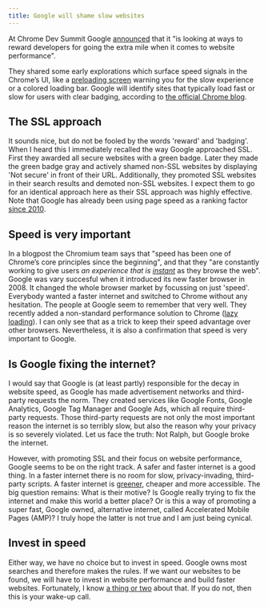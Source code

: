 ```yaml
---
title: Google will shame slow websites
---
```


At Chrome Dev Summit Google [announced](https://blog.chromium.org/2019/11/chrome-dev-summit-2019-elevating-web.html) that it "is looking at ways to reward developers for going the extra mile when it comes to website performance". 

They shared some early explorations which surface speed signals in the Chrome’s UI, like a [preloading screen](/uploads/googleslowloading.png) warning you for the slow experience or a colored loading bar. Google will identify sites that typically load fast or slow for users with clear badging, according to [the official Chrome blog](https://blog.chromium.org/2019/11/moving-towards-faster-web.html).

## The SSL approach

It sounds nice, but do not be fooled by the words 'reward' and 'badging'. When I heard this I immediately recalled the way Google approached SSL. First they awarded all secure websites with a green badge. Later they made the green badge gray and actively shamed non-SSL websites by displaying 'Not secure' in front of their URL. Additionally, they promoted SSL websites in their search results and demoted non-SSL websites. I expect them to go for an identical approach here as their SSL approach was highly effective. Note that Google has already been using page speed as a ranking factor [since 2010](https://webmasters.googleblog.com/2010/04/using-site-speed-in-web-search-ranking.html).

## Speed is very important

In a blogpost the Chromium team says that "speed has been one of Chrome’s core principles since the beginning", and that they "are constantly working to give users *an experience that is [instant](/blog/websites-that-load-instantly/)* as they browse the web". Google was vary succesful when it introduced its new faster browser in 2008. It changed the whole browser market by focussing on just 'speed'. Everybody wanted a faster internet and switched to Chrome without any hesitation. The people at Google seem to remember that very well. They recently added a non-standard performance solution to Chrome ([lazy loading](https://web.dev/native-lazy-loading/)). I can only see that as a trick to keep their speed advantage over other browsers. Nevertheless, it is also a confirmation that speed is very important to Google.

## Is Google fixing the internet?

I would say that Google is (at least partly) responsible for the decay in website speed, as Google has made advertisement networks and third-party requests the norm. They created services like Google Fonts, Google Analytics, Google Tag Manager and Google Ads, which all require third-party requests. Those third-party requests are not only the most important reason the internet is so terribly slow, but also the reason why your privacy is so severely violated. Let us face the truth: Not Ralph, but Google broke the internet. 

However, with promoting SSL and their focus on website performance, Google seems to be on the right track. A safer and faster internet is a good thing. In a faster internet there is no room for slow, privacy-invading, third-party scripts. A faster internet is [greener](https://www.usecue.com/blog/a-green-websiite/), cheaper and more accessible. The big question remains: What is their motive? Is Google really trying to fix the internet and make this world a better place? Or is this a way of promoting a super fast, Google owned, alternative internet, called Accelerated Mobile Pages (AMP)? I truly hope the latter is not true and I am just being cynical.

## Invest in speed

Either way, we have no choice but to invest in speed. Google owns most searches and therefore makes the rules. If we want our websites to be found, we will have to invest in website performance and build faster websites. Fortunately, I know [a thing or two](/blog/websites-that-load-instantly/) about that. If you do not, then this is your wake-up call.